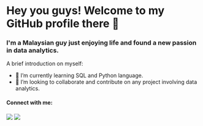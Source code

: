 # Hey you guys! Welcome to my GitHub profile there 👋
### I'm a Malaysian guy just enjoying life and found a new passion in data analytics.

A brief introduction on myself:
- 🌱 I’m currently learning SQL and Python language.
- 👯 I’m looking to collaborate and contribute on any project involving data analytics.

#### Connect with me:
<a href="https://www.linkedin.com/in/muhammad-zahin-rosli-1b0251165/" target="blank"><img align="center" src="https://img.shields.io/badge/LinkedIn-0077B5?style=for-the-badge&logo=linkedin&logoColor=white"></a> <a href="https://www.hackerrank.com/zahinrosli97" target="blank"><img align="center" src="https://img.shields.io/badge/-Hackerrank-2EC866?style=for-the-badge&logo=HackerRank&logoColor=white"></a>

<!--
**zahinrosli/zahinrosli** is a ✨ _special_ ✨ repository because its `README.md` (this file) appears on your GitHub profile.

Here are some ideas to get you started:

- 🔭 I’m currently working on ...
- 👯 I’m looking to collaborate on ...
- 🤔 I’m looking for help with ...
- 💬 Ask me about ...
- 📫 How to reach me: ...
- 😄 Pronouns: ...
- ⚡ Fun fact: ...
-->
